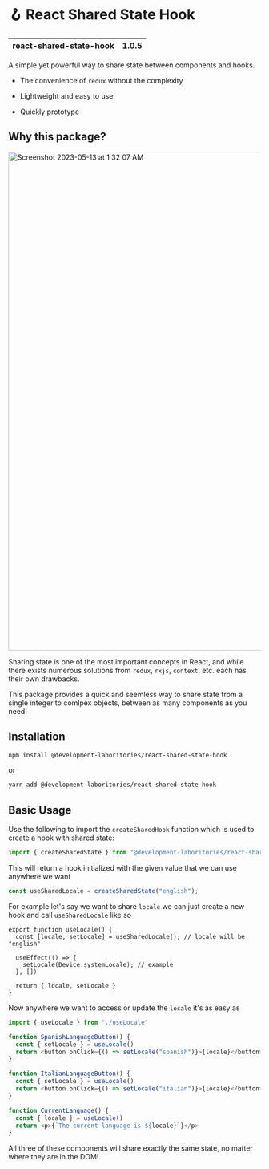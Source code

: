 # 🪝 React Shared State Hook

| react-shared-state-hook | 1.0.5 |
| ----------------------- | ----- |

A simple yet powerful way to share state between components and hooks.

- The convenience of `redux` without the complexity

- Lightweight and easy to use

- Quickly prototype

## Why this package?

<img width="994" alt="Screenshot 2023-05-13 at 1 32 07 AM" src="https://github.com/development-laboratories/react-shared-state-hook/assets/10716803/9b3a49b6-d552-4a60-bf96-6a102e2ac13b">

Sharing state is one of the most important concepts in React, and while there exists numerous solutions from `redux`, `rxjs`, `context`, etc. each has their own drawbacks.

This package provides a quick and seemless way to share state from a single integer to comlpex objects, between as many components as you need!

## Installation

```bash
npm install @development-laboritories/react-shared-state-hook
```

or

```bash
yarn add @development-laboritories/react-shared-state-hook
```

## Basic Usage

Use the following to import the `createSharedHook` function which is used to create a hook with shared state:

```ts
import { createSharedState } from "@development-laboritories/react-shared-state-hook";
```

This will return a hook initialized with the given value that we can use anywhere we want

```ts
const useSharedLocale = createSharedState("english");
```

For example let's say we want to share `locale` we can just create a new hook and call `useSharedLocale` like so
```
export function useLocale() {
  const [locale, setLocale] = useSharedLocale(); // locale will be "english"

  useEffect(() => {
    setLocale(Device.systemLocale); // example
  }, [])

  return { locale, setLocale }
}
```

Now anywhere we want to access or update the `locale` it's as easy as

```ts
import { useLocale } from "./useLocale"

function SpanishLanguageButton() {
  const { setLocale } = useLocale()
  return <button onClick={() => setLocale("spanish")}>{locale}</button>
}

function ItalianLanguageButton() {
  const { setLocale } = useLocale()
  return <button onClick={() => setLocale("italian")}>{locale}</button>
}

function CurrentLanguage() {
  const { locale } = useLocale()
  return <p>{`The current language is ${locale}`}</p>
}
```

All three of these components will share exactly the same state, no matter where they are in the DOM!
